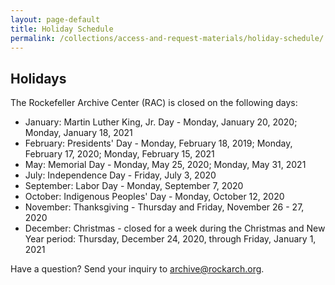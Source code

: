 ```yaml
---
layout: page-default
title: Holiday Schedule
permalink: /collections/access-and-request-materials/holiday-schedule/
---
```


## Holidays

The Rockefeller Archive Center (RAC) is closed on the following days:

- January: Martin Luther King, Jr. Day - Monday, January 20, 2020; Monday, January 18, 2021
- February: Presidents' Day - Monday, February 18, 2019; Monday, February 17, 2020; Monday, February 15, 2021
- May: Memorial Day - Monday, May 25, 2020; Monday, May 31, 2021
- July: Independence Day - Friday, July 3, 2020
- September: Labor Day - Monday, September 7, 2020
- October: Indigenous Peoples' Day - Monday, October 12, 2020
- November: Thanksgiving - Thursday and Friday, November 26 - 27, 2020
- December: Christmas - closed for a week during the Christmas and New Year period: Thursday, December 24, 2020, through Friday, January 1, 2021



Have a question? Send your inquiry to [archive@rockarch.org](mailto:archive@rockarch.org).
